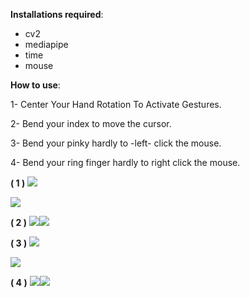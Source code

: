 ﻿**Installations required**:

- cv2 
- mediapipe
- time
- mouse 

**How to use**:

1- Center Your Hand Rotation To Activate Gestures.

2- Bend your index to move the cursor.

3- Bend your pinky hardly to -left- click the mouse.

4- Bend your ring finger hardly to right click the mouse.

**( 1 )**
![](Aspose.Words.183fa03c-9272-4a6f-a856-ba33539967db.001.png)

![](Aspose.Words.183fa03c-9272-4a6f-a856-ba33539967db.002.png)












**( 2 )**
![](Aspose.Words.183fa03c-9272-4a6f-a856-ba33539967db.003.png)![](Aspose.Words.183fa03c-9272-4a6f-a856-ba33539967db.004.png)














**( 3 )**
![](Aspose.Words.183fa03c-9272-4a6f-a856-ba33539967db.005.png)

![](Aspose.Words.183fa03c-9272-4a6f-a856-ba33539967db.006.png)











**( 4 )**
![](Aspose.Words.183fa03c-9272-4a6f-a856-ba33539967db.007.png)![](Aspose.Words.183fa03c-9272-4a6f-a856-ba33539967db.008.png)

